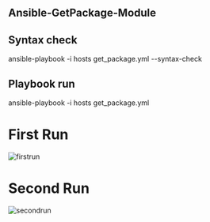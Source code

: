 ## Ansible-GetPackage-Module




## Syntax check

ansible-playbook -i hosts get_package.yml --syntax-check

## Playbook run

ansible-playbook -i hosts get_package.yml 


# First Run
![firstrun](https://user-images.githubusercontent.com/98936958/157738947-81df90ae-1d66-4acd-9d3f-c5b9d4a11901.PNG)

# Second Run
![secondrun](https://user-images.githubusercontent.com/98936958/157738964-762fd865-c1d8-42f7-97cd-7623a4213e86.PNG)


